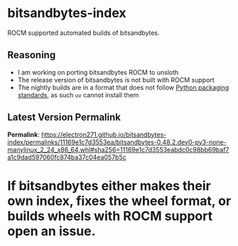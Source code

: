 # bitsandbytes-index

ROCM supported automated builds of bitsandbytes.

## Reasoning

- I am working on porting bitsandbytes ROCM to unsloth
- The release version of bitsandbytes is not built with ROCM support
- The nightly builds are in a format that does not follow [Python packaging standards](https://packaging.python.org/en/latest/specifications/binary-distribution-format/), as such `uv` cannot install them

## Latest Version Permalink

<!-- permalinks.py START -->
**Permalink**: https://electron271.github.io/bitsandbytes-index/permalinks/11169e1c7d3553ea/bitsandbytes-0.48.2.dev0-py3-none-manylinux_2_24_x86_64.whl#sha256=11169e1c7d3553eabdc0c98bb69baf7a1c9dad597060fc874ba37c04ea057b5c
<!-- permalinks.py END -->

# If bitsandbytes either makes their own index, fixes the wheel format, or builds wheels with ROCM support open an issue.
